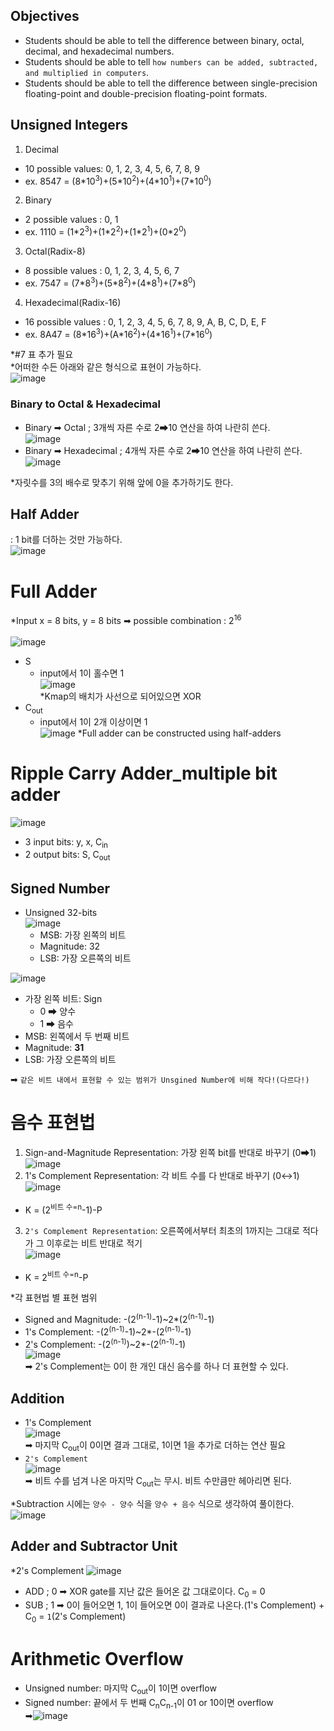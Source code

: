 ## Objectives
- Students should be able to tell the difference between binary, octal, decimal, and hexadecimal numbers.
- Students should be able to tell `how numbers can be added, subtracted, and multiplied in computers`.
- Students should be able to tell the difference between single-precision floating-point and double-precision floating-point formats.

## Unsigned Integers
1. Decimal 
  - 10 possible values: 0, 1, 2, 3, 4, 5, 6, 7, 8, 9
  - ex. 8547 = (8\*10<sup>3</sup>)+(5\*10<sup>2</sup>)+(4\*10<sup>1</sup>)+(7\*10<sup>0</sup>)
2. Binary
  - 2 possible values : 0, 1
  - ex. 1110 = (1\*2<sup>3</sup>)+(1\*2<sup>2</sup>)+(1\*2<sup>1</sup>)+(0\*2<sup>0</sup>)
3. Octal(Radix-8)
  - 8 possible values : 0, 1, 2, 3, 4, 5, 6, 7
  - ex. 7547 = (7\*8<sup>3</sup>)+(5\*8<sup>2</sup>)+(4\*8<sup>1</sup>)+(7\*8<sup>0</sup>)
4. Hexadecimal(Radix-16)
  - 16 possible values : 0, 1, 2, 3, 4, 5, 6, 7, 8, 9, A, B, C, D, E, F
  - ex. 8A47 = (8\*16<sup>3</sup>)+(A\*16<sup>2</sup>)+(4\*16<sup>1</sup>)+(7\*16<sup>0</sup>)

*#7 표 추가 필요<br/>
*어떠한 수든 아래와 같은 형식으로 표현이 가능하다. <br/>
![image](https://user-images.githubusercontent.com/56028436/116903688-b3a5b800-ac77-11eb-9ac1-fb87eaabf608.png)

### Binary to Octal & Hexadecimal
- Binary ➡ Octal ; 3개씩 자른 수로 2➡10 연산을 하여 나란히 쓴다.<br/>
  ![image](https://user-images.githubusercontent.com/56028436/116904197-5d854480-ac78-11eb-984b-562f22bc68a9.png)<br/>
- Binary ➡ Hexadecimal ; 4개씩 자른 수로 2➡10 연산을 하여 나란히 쓴다.<br/>
  ![image](https://user-images.githubusercontent.com/56028436/116904332-873e6b80-ac78-11eb-8689-7d9d1039dc7e.png)<br/>
  
*자릿수를 3의 배수로 맞추기 위해 앞에 0을 추가하기도 한다.

## Half Adder
: 1 bit를 더하는 것만 가능하다.<br/>
![image](https://user-images.githubusercontent.com/56028436/116904519-c371cc00-ac78-11eb-9bcb-a00dd441134d.png)

# Full Adder
*Input x = 8 bits, y = 8 bits ➡ possible combination : 2<sup>16</sup><br/><br/>
![image](https://user-images.githubusercontent.com/56028436/116905111-865a0980-ac79-11eb-8feb-42c4543dd8a1.png)
- S
  - input에서 1이 홀수면 1<br/>
    ![image](https://user-images.githubusercontent.com/56028436/116908573-0aae8b80-ac7e-11eb-9da8-3337e5409921.png)<br/>
    *Kmap의 배치가 사선으로 되어있으면 XOR
- C<sub>out</sub>
  - input에서 1이 2개 이상이면 1<br/>
    ![image](https://user-images.githubusercontent.com/56028436/116908734-3598df80-ac7e-11eb-9339-8c6b22d996ec.png)
*Full adder can be constructed using half-adders

# Ripple Carry Adder_multiple bit adder
![image](https://user-images.githubusercontent.com/56028436/116908918-6f69e600-ac7e-11eb-9ed7-b1d11b1bdc55.png)<br/>
- 3 input bits: y, x, C<sub>in</sub>
- 2 output bits: S, C<sub>out</sub>

## Signed Number
- Unsigned 32-bits<br/>
  ![image](https://user-images.githubusercontent.com/56028436/117370319-2ecdcf00-af01-11eb-9806-d430fd72a215.png)<br/>
  - MSB: 가장 왼쪽의 비트
  - Magnitude: 32
  - LSB: 가장 오른쪽의 비트

![image](https://user-images.githubusercontent.com/56028436/117370461-62a8f480-af01-11eb-8cd5-1c6247f8ef20.png)
- 가장 왼쪽 비트: Sign
  - 0 ➡ 양수
  - 1 ➡ 음수
- MSB: 왼쪽에서 두 번째 비트
- Magnitude: **31**
- LSB: 가장 오른쪽의 비트

➡ `같은 비트 내에서 표현할 수 있는 범위가 Unsgined Number에 비해 작다!(다르다!)`

# 음수 표현법
1. Sign-and-Magnitude Representation: 가장 왼쪽 bit를 반대로 바꾸기 (0➡1)<br/>
  ![image](https://user-images.githubusercontent.com/56028436/117370949-1611e900-af02-11eb-8c3b-c98cacca108a.png)
2. 1's Complement Representation: 각 비트 수를 다 반대로 바꾸기 (0↔1)<br/>
  ![image](https://user-images.githubusercontent.com/56028436/117371144-5a9d8480-af02-11eb-9c25-ea214cb17e44.png)<br/>
  - K = (2<sup>비트 수=n</sup>-1)-P
3. `2's Complement Representation`: 오른쪽에서부터 최초의 1까지는 그대로 적다가 그 이후로는 비트 반대로 적기<br/>
  ![image](https://user-images.githubusercontent.com/56028436/117371411-d0095500-af02-11eb-9f55-838f3154d30b.png)<br/>
  - K = 2<sup>비트 수=n</sup>-P

*각 표현법 별 표현 범위</br>
- Signed and Magnitude: -(2<sup>(n-1)</sup>-1)~2*(2<sup>(n-1)</sup>-1)
- 1's Complement: -(2<sup>(n-1)</sup>-1)~2*-(2<sup>(n-1)</sup>-1)
- 2's Complement: -(2<sup>(n-1)</sup>)~2*-(2<sup>(n-1)</sup>-1)<br/>
![image](https://user-images.githubusercontent.com/56028436/117371777-6b9ac580-af03-11eb-9f5d-cc8f51528e76.png)<br/>
➡ 2's Complement는 0이 한 개인 대신 음수를 하나 더 표현할 수 있다.

## Addition
- 1's Complement<br/>
  ![image](https://user-images.githubusercontent.com/56028436/117372240-317df380-af04-11eb-81d8-8f2d2926a328.png)<br/>
  ➡ 마지막 C<sub>out</sub>이 0이면 결과 그대로, 1이면 1을 추가로 더하는 연산 필요
- `2's Complement`<br/>
  ![image](https://user-images.githubusercontent.com/56028436/117372390-65f1af80-af04-11eb-8738-fba8635f5ebc.png)<br/>
  ➡ 비트 수를 넘겨 나온 마지막 C<sub>out</sub>는 무시. 비트 수만큼만 헤아리면 된다.
  
*Subtraction 시에는 `양수 - 양수` 식을 `양수 + 음수` 식으로 생각하여 풀이한다.
![image](https://user-images.githubusercontent.com/56028436/117372722-f29c6d80-af04-11eb-9d13-8e66721437c4.png)

## Adder and Subtractor Unit
*2's Complement
![image](https://user-images.githubusercontent.com/56028436/117372912-473fe880-af05-11eb-9156-687acf8881fc.png)<br/>
- ADD ; 0 ➡ XOR gate를 지난 값은 들어온 값 그대로이다. C<sub>0</sub> = 0
- SUB ; 1 ➡ 0이 들어오면 1, 1이 들어오면 0이 결과로 나온다.(1's Complement) + C<sub>0</sub> = `1`(2's Complement)

# Arithmetic Overflow
- Unsigned number: 마지막 C<sub>out</sub>이 1이면 overflow
- Signed number: 끝에서 두 번째 C<sub>n</sub>C<sub>n-1</sub>이 01 or 10이면 overflow<br/>
  ➡![image](https://user-images.githubusercontent.com/56028436/117373638-99cdd480-af06-11eb-808f-ffea3231d4a9.png)
